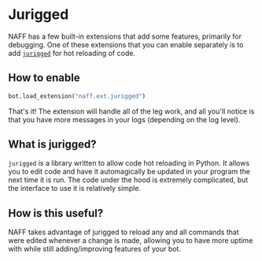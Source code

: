 # Jurigged

NAFF has a few built-in extensions that add some features, primarily for debugging. One of these extensions that you can enable separately is to add [`jurigged`](https://github.com/breuleux/jurigged) for hot reloading of code.

## How to enable

```py
bot.load_extension("naff.ext.jurigged")
```

That's it! The extension will handle all of the leg work, and all you'll notice is that you have more messages in your logs (depending on the log level).

## What is jurigged?

`jurigged` is a library written to allow code hot reloading in Python. It allows you to edit code and have it automagically be updated in your program the next time it is run. The code under the hood is extremely complicated, but the interface to use it is relatively simple.

## How is this useful?

NAFF takes advantage of jurigged to reload any and all commands that were edited whenever a change is made, allowing you to have more uptime with while still adding/improving features of your bot.
